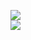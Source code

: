 [![](https://img.shields.io/badge/Made%20With-Github%20Spray-lightgrey.svg?style=for-the-badge&logo=github)](https://github.com/Annihil/github-spray#1044)  
[![](https://i.imgur.com/2DrTn0Z.gif)](https://github.com/Annihil/github-spray)